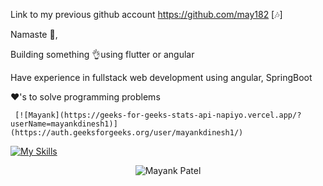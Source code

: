 Link to my previous github account https://github.com/may182 [🎶]

<!-- https://cp-logo.vercel.app/leetcode/<mayank182> -->
<!-- https://cp-logo.vercel.app/gfg/<mayank182> -->

<!-- [![Badge](https://cp-logo.vercel.app/interviewbit/mayank182)] -->
Namaste 🙏,

Building something 👌using flutter or angular

Have experience in fullstack web development using angular, SpringBoot

❤️'s to solve programming problems

<!-- ![Visitor Count](https://profile-counter.glitch.me/{mayhim182}/count.svg) -->
     [![Mayank](https://geeks-for-geeks-stats-api-napiyo.vercel.app/?userName=mayankdinesh1)](https://auth.geeksforgeeks.org/user/mayankdinesh1/)
<!-- [![Leetcode Stats](https://leetcard.jacoblin.cool/mayank182)](https://leetcode.com/mayank182/) -->
 

[![My Skills](https://skillicons.dev/icons?i=cpp,java,dart,flutter,js,html,css,bootstrap,spring,angular,postgres,mysql,mongodb,firebase)](https://skillicons.dev)

<!-- https://github-readme-activity-graph.cyclic.app/graph?username={mayhim182}&theme={github} -->

<!-- https://github-profile-summary-cards.vercel.app/api/cards/profile-details?username={mayhim182}&theme={github} -->

<p align="center"><img align="center" src="https://github-readme-streak-stats.herokuapp.com/?user=mayhim182&theme=dracula&count_private=true&show_icons=true" alt="Mayank Patel" /></p>


<!-- [![Mayank’s github stats](https://github-readme-stats.vercel.app/api?username=mayhim182)](https://github.com/mayhim182) -->
<!-- [![Mayank’s github stats](https://github-readme-stats.vercel.app/api?username=may182)](https://github.com/may182) -->
